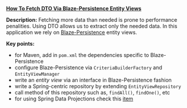**[How To Fetch DTO Via Blaze-Persistence Entity Views](https://github.com/andreipall/Spring-Boot-JPA/tree/master/HibernateSpringBootDtoBlazeEntityView)** 

**Description:** Fetching more data than needed is prone to performance penalities. Using DTO allows us to extract only the needed data. In this application we rely on [Blaze-Persistence](https://persistence.blazebit.com/) entity views.
 
**Key points:**
- for Maven, add in `pom.xml` the dependencies specific to Blaze-Persistence
- configure Blaze-Persistence via `CriteriaBuilderFactory` and `EntityViewManager`
- write an *entity view* via an interface in Blaze-Persistence fashion
- write a Spring-centric repository by extending `EntityViewRepository`
- call method of this repository such as, `findAll()`, `findOne()`, etc
- for using Spring Data Projections check this [item](https://github.com/andreipall/Spring-Boot-JPA/tree/master/HibernateSpringBootDtoViaProjections)
